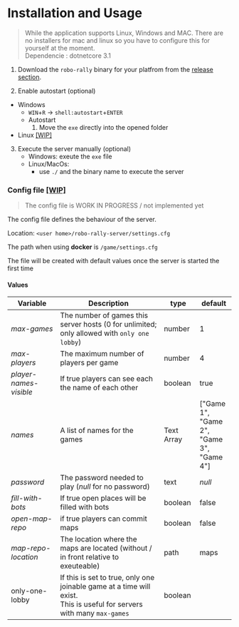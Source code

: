 # Installation and Usage

> While the application supports Linux, Windows and MAC. There are no installers for mac and linux so you have to configure this for yourself at the moment.<br>
> Dependencie : dotnetcore 3.1

1. Download the `robo-rally` binary for your platfrom from the [release section](https://github.com/FactoryRally/game-controller/releases).

2. Enable autostart (optional)

  * Windows
    * `WIN`+`R`  -> `shell:autostart`+`ENTER`
    * Autostart
      1. Move the `exe` directly into the opened folder
  * Linux [\[WIP\]](https://github.com/FactoryRally/game-controller/issues/22)
3. Execute the server manually (optional)
    * Windows: exeute the `exe` file
    * Linux/MacOs:
        * use `./` and the binary name to execute the server

  ### Config file [\[WIP\]](https://github.com/FactoryRally/game-controller/issues/23)

 > The config file is WORK IN PROGRESS / not implemented yet

  The config file defines the behaviour of the server.

  Location: `<user home>/robo-rally-server/settings.cfg`

  The path when using **docker** is `/game/settings.cfg`

  The file will be created with default values once the server is started the first time

  #### Values

| Variable               | Description                                                  | type       | default                                                 |
| ---------------------- | ------------------------------------------------------------ | ---------- | ------------------------------------------------------- |
| *max-games*            | The number of games this server hosts (0 for unlimited; only allowed with `only one lobby`) | number     | 1                                                       |
| *max-players*          | The maximum number of players per game                       | number     | 4                                                       |
| *player-names-visible* | If true players can see each the name of each other          | boolean    | true                                                    |
| *names*                | A list of names for the games                                | Text Array | ["Game 1",<br />"Game 2",<br />"Game 3",<br />"Game 4"] |
| *password*             | The password needed to play (*null* for no password)         | text       | *null*                                                  |
| *fill-with-bots*       | If true open places will be filled with bots                 | boolean    | false                                                   |
| *open-map-repo*        | if true players can commit maps                              | boolean    | false                                                   |
| *map-repo-location*    | The location where the maps are located (without / in front relative to exeuteable) | path       | maps                                                    |
| only-one-lobby         | If this is set to true, only one joinable game at a time will exist.<br />This is useful for servers with many `max-games` | boolean    |                                                         |

